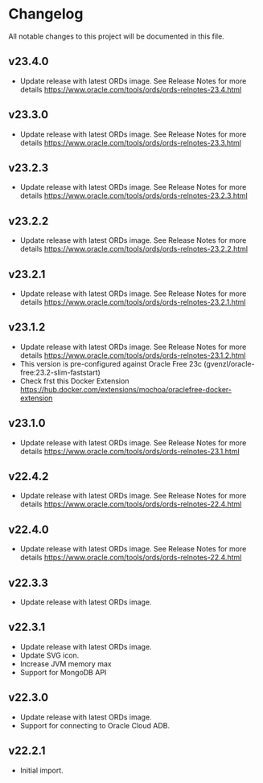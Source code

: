 # Changelog

All notable changes to this project will be documented in this file.

## v23.4.0

- Update release with latest ORDs image. See Release Notes for more details <https://www.oracle.com/tools/ords/ords-relnotes-23.4.html>

## v23.3.0

- Update release with latest ORDs image. See Release Notes for more details <https://www.oracle.com/tools/ords/ords-relnotes-23.3.html>

## v23.2.3

- Update release with latest ORDs image. See Release Notes for more details <https://www.oracle.com/tools/ords/ords-relnotes-23.2.3.html>

## v23.2.2

- Update release with latest ORDs image. See Release Notes for more details <https://www.oracle.com/tools/ords/ords-relnotes-23.2.2.html>

## v23.2.1

- Update release with latest ORDs image. See Release Notes for more details <https://www.oracle.com/tools/ords/ords-relnotes-23.2.1.html>

## v23.1.2

- Update release with latest ORDs image. See Release Notes for more details <https://www.oracle.com/tools/ords/ords-relnotes-23.1.2.html>
- This version is pre-configured against Oracle Free 23c (gvenzl/oracle-free:23.2-slim-faststart)
- Check frst this Docker Extension <https://hub.docker.com/extensions/mochoa/oraclefree-docker-extension>

## v23.1.0

- Update release with latest ORDs image. See Release Notes for more details <https://www.oracle.com/tools/ords/ords-relnotes-23.1.html>

## v22.4.2

- Update release with latest ORDs image. See Release Notes for more details <https://www.oracle.com/tools/ords/ords-relnotes-22.4.html>

## v22.4.0

- Update release with latest ORDs image. See Release Notes for more details <https://www.oracle.com/tools/ords/ords-relnotes-22.4.html>

## v22.3.3

- Update release with latest ORDs image.

## v22.3.1

- Update release with latest ORDs image.
- Update SVG icon.
- Increase JVM memory max
- Support for MongoDB API

## v22.3.0

- Update release with latest ORDs image.
- Support for connecting to Oracle Cloud ADB.

## v22.2.1

- Initial import.
